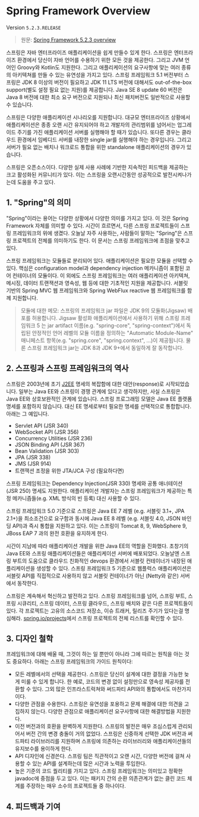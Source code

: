 # Spring Framework Overview

Version `5.2.3.RELEASE`

> 원문: [Spring Framework 5.2.3 overview](https://docs.spring.io/spring-framework/docs/current/spring-framework-reference/overview.html)

스프링은 자바 엔터프라이즈 애플리케이션을 쉽게 만들수 있게 한다. 스프링은 엔터프라이즈 환경에서 당신이 자바 언어를 수용하기 위한 모든 것을 제공한다. 그리고 JVM 언어인 Groovy와 Kotlin도 지원한다. 그리고 애플리케이션의 요구사항에 맞는 여러 종류의 아키텍쳐를 만들 수 있는 유연성을 가지고 있다. 스프링 프레임워크 5.1 버전부터 스프링은 JDK 8 이상의 버전이 필요하고 JDK 11 LTS 버전에 대해서도 out-of-the-box support(별도 설정 필요 없는 지원)를 제공합니다. Java SE 8 update 60 버전은 Java 8 버전에 대한 최소 요구 버전으로 지원되나 최신 패치버전도 일반적으로 사용할 수 있습니다.

스프링은 다양한 애플리케이션 시나리오를 지원합니다. 대규모 엔터프라이즈 상황에서 애플리케이션은 종종 오랜 시간 유지되어야 하고 개발자의 관리범위를 넘어서는 업그레이드 주기를 가진 애플리케이션 서버를 실행해야 할 때가 있습니다. 또다른 경우는 클라우드 환경에서 임베디드 서버를 내장한 single jar를 실행해야 하는 경우입니다. 그리고 서버가 필요 없는 배치나 워크로드 통합을 위한 standalone 애플리케이션의 경우가 있습니다.

스프링은 오픈소스이다. 다양한 실제 사용 사례에 기반한 지속적인 피드백을 제공하는 크고 활성화된 커뮤니티가 있다. 이는 스프링을 오랜시간동안 성공적으로 발전시켜나가는데 도움을 주고 있다.

## 1. "Spring"의 의미

"Spring"이라는 용어는 다양한 상황에서 다양한 의미를 가지고 있다. 이 것은 Spring Framework 자체를 의미할 수 있다. 시간이  흐르면서, 다른 스프링 프로젝트들이 스프링 프레임워크의 위에 생겼다. 오늘날 자주 사용하는, 사람들이 말하는 "Spring"은 스프링 프로젝트의 전체를 의미하기도 한다. 이 문서는 스프링 프레임워크에 초점을 맞추고 있다.

스프링 프레임워크는 모듈들로 분리되어 있다. 애플리케이션은 필요한 모듈을 선택할 수 있다. 핵심은 configuration model과 dependency injection 메카니즘이 포함된 코어 컨테이너의 모듈이다. 이 외에도 스프링 프레임워크는 여러 애플리케이션 아키텍쳐, 메시징, 데이터 트랜잭션과 영속성, 웹 등에 대한 기초적인 지원을 제공합니다. 서블릿 기반의 Spring MVC 웹 프레임워크와 Spring WebFlux reactive 웹 프레임워크를 함께 지원합니다.

> 모듈에 대한 메모: 스프링의 프레임워크 jar 파일은 JDK 9의 모듈화(Jigsaw) 배포를 허용합니다. Jigsaw 활성화 애플리케이션에서 사용하기 위해 스프링 프레임워크 5 는 jar artifact 이름(e.g. "spring-core", "spring-context")에서 독립된 안정적인 언어 레벨의 모듈 이름을 정의하는 "Automatic Module-Name" 매니페스트 항목(e.g. "spring.core", "spring.context", ...)이 제공됩니다.  물론 스프링 프레임워크 jar는 JDK 8과 JDK 9+에서 동일하게 잘 동작합니다.

## 2. 스프링과 스프링 프레임워크의 역사

스프링은 2003년에 초기 [J2EE](https://en.wikipedia.org/wiki/Java_Platform,_Enterprise_Edition) 명세의 복잡함에 대한 대안(response)로 시작되었습니다. 일부는 Java EE와 스프링이 경쟁 관계에 있다고 생각하지만, 사실 스프링은 Java EE와 상호보완적인 관계에 있습니다. 스프링 프로그래밍 모델은 Java EE 플랫폼 명세를 포함하지 않습니다. 대신 EE 명세로부터 필요한 명세를 선택적으로 통합합니다. 아래는 그 예입니다.

* Servlet API (JSR 340)
* WebSocket API (JSR 356)
* Concurrency Utilities (JSR 236)
* JSON Binding API (JSR 367)
* Bean Validation (JSR 303)
* JPA (JSR 338)
* JMS (JSR 914)
* 트랜잭션 조정을 위한 JTA/JCA 구성 (필요하다면)

스프링 프레임워크는 Dependency Injection(JSR 330) 명세와 공통 애너테이션(JSR 250) 명세도 지원한다. 애플리케이션 개발자는 스프링 프레임워크가 제공하는 특정 메카니즘들(e.g. XML 방식의 빈 등록) 대신 사용할 수 있다.

스프링 프레임워크 5.0 기준으로 스프링은 Java EE 7 레벨 (e.g. 서블릿 3.1+, JPA 2.1+)을 최소조건으로 요구함과 동시에 Java EE 8 레벨 (e.g. 서블릿 4.0, JSON 바인딩 API)과 즉시 통합을 지원하고 있다. 이는 스프링이 Tomcat 8, 9, WebSphere 9, JBoss EAP 7 과의 완전 호환을 유지하게 한다.

시간이 지남에 따라 애플리케이션 개발을 위한 Java EE의 역할을 진화했다. 초창기의 Java EE와 스프링 애플리케이션들은 애플리케이션 서버에 배포되었다. 오늘날엔 스프링 부트의 도움으로 클라우드 친화적인 devops 환경에서 서블릿 컨테이너가 내장된 애플리케이션을 생성할 수 있다. 스프링 프레임워크 5 기준으로 웹플럭스 애플리케이션은 서블릿 API를 직접적으로 사용하지 않고 서블릿 컨테이너가 아닌 (Netty와 같은) 서버에서 동작한다.

스프링은 계속해서 혁신하고 발전하고 있다. 스프링 프레임워크를 넘어, 스프링 부트, 스프링 시큐리티, 스프링 데이터, 스프링 클라우드, 스프링 배치와 같은 다른 프로젝트들이 있다. 각 프로젝트는 고유의 소스코드 저장소, 이슈 트래커, 릴리즈 주기가 있다는걸 명심해라. [spring.io/projects](https://spring.io/projects)에서 스프링 프로젝트의 전체 리스트를 확인할 수 있다.

## 3. 디자인 철학

프레임워크에 대해 배울 때, 그것이 하는 일 뿐만이 아니라 그에 따르는 원칙을 아는 것도 중요하다. 아래는 스프링 프레임워크의 가이드 원칙이다:

* 모든 레벨에서의 선택을 제공한다. 스프링은 당신이 설계에 대한 결정을 가능한 늦게 미룰 수 있게 합니다. 한 예로, 코드의 변경 없이 설정만으로 영속성 제공자를 전환할 수 있다. 그외 많은 인프라스트럭쳐와 써드파티 API와의 통합에서도 마찬가지이다.
* 다양한 관점을 수용한다. 스프링은 유연성을 포용하고 문제 해결에 대한 의견을 고집하지 않는다. 다양한 관점으로 애플리케이션 요구사항에 대한 해결방법을 지원한다.
* 이전 버전과의 호환을 완벽하게 지원한다. 스프링의 발전은 매우 조심스럽게 관리되어서 버전 간의 변경 충돌이 거의 없었다. 스프링은 신중하게 선택한 JDK 버전과 써드파티 라이브러리를 지원하며 스프링에 의존하는 라이브러리와 애플리케이션들의 유지보수를 용이하게 한다.
* API 디자인에 신경쓴다. 스프링 팀은 직관적이고 오랜 시간, 다양한 버전에 걸쳐 사용할 수 있는 API를 설계하는데 많은 시간과 노력을 투입한다.
* 높은 기준의 코드 퀄리티를 가지고 있다. 스프링 프레임워크는 의미있고 정확한 javadoc에 중점을 두고 있다. 이는 패키지 간의 순환 의존관계가 없는 클린 코드 체계를 주장하는 매우 소수의 프로젝트들 중 하나이다.

## 4. 피드백과 기여

